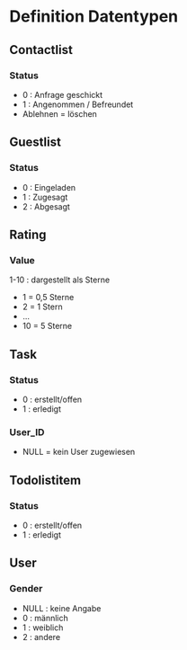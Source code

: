 # Definition Datentypen

## Contactlist

### Status

- 0 : Anfrage geschickt
- 1 : Angenommen / Befreundet
- Ablehnen = löschen

## Guestlist

### Status

- 0 : Eingeladen
- 1 : Zugesagt
- 2 : Abgesagt

## Rating

### Value 

1-10 : dargestellt als Sterne

- 1 = 0,5 Sterne
- 2 = 1 Stern 
- ...
- 10 = 5 Sterne

## Task

### Status

- 0 : erstellt/offen
- 1 : erledigt

### User_ID

- NULL = kein User zugewiesen

## Todolistitem

### Status

- 0 : erstellt/offen
- 1 : erledigt

## User

### Gender

- NULL : keine Angabe
- 0 : männlich
- 1 : weiblich
- 2 : andere